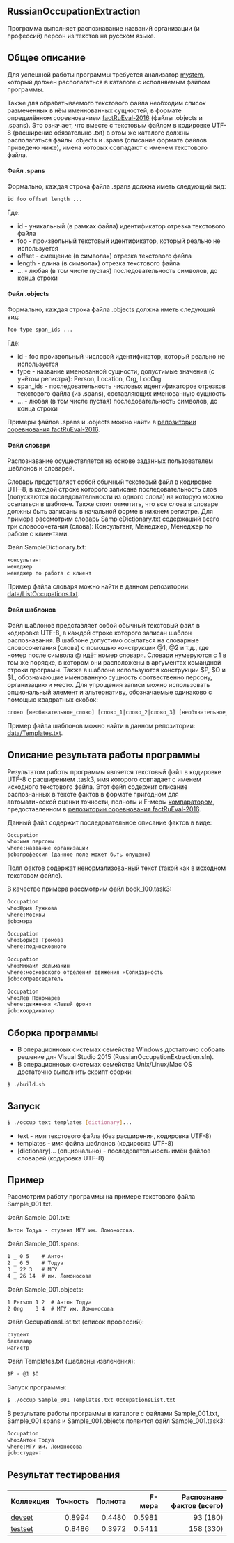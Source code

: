 ## RussianOccupationExtraction

Программа выполняет распознавание названий организации (и профессий) персон из текстов на русском языке.


## Общее описание

Для успешной работы программы требуется анализатор [mystem](https://tech.yandex.ru/mystem/), который должен располагаться в каталоге с исполняемым файлом программы.

Также для обрабатываемого текстового файла необходим список размеченных в нём именнованных сущностей, в формате определённом соревнованием [factRuEval-2016](https://github.com/dialogue-evaluation/factRuEval-2016) (файлы .objects и .spans). Это означает, что вместе с текстовым файлом в кодировке UTF-8 (расширение обязательно .txt) в этом же каталоге должны располагаться файлы .objects и .spans (описание формата файлов приведено ниже), имена которых совпадают с именем текстового файла.

#### Файл .spans

Формально, каждая строка файла .spans должна иметь следующий вид:
```txt
id foo offset length ...
```
Где:
- id - уникальный (в рамках файла) идентификатор отрезка текстового файла
- foo - произвольный текстовый идентификатор, который реально не используется
- offset - смещение (в символах) отрезка текстового файла
- length - длина (в символах) отрезка текстового файла
- ... - любая (в том числе пустая) последовательность символов, до конца строки

#### Файл .objects

Формально, каждая строка файла .objects должна иметь следующий вид:
```txt
foo type span_ids ...
```
Где:
- id - foo произвольный числовой идентификатор, который реально не используется
- type - название именованной сущности, допустимые значения (с учётом регистра): Person, Location, Org, LocOrg
- span_ids - последовательность числовых идентификаторов отрезков текстового файла (из .spans), составляющих именованную сущность
- ... - любая (в том числе пустая) последовательность символов, до конца строки

Примеры файлов .spans и .objects можно найти в [репозитории соревнования factRuEval-2016](https://github.com/dialogue-evaluation/factRuEval-2016).


#### Файл словаря

Распознавание осуществляется на основе заданных пользователем шаблонов и словарей.

Словарь представляет собой обычный текстовый файл в кодировке UTF-8, в каждой строке которого записана последовательность слов (допускаются последовательности из одного слова) на которую можно ссылаться в шаблоне. Также стоит отметить, что все слова в словаре должны быть записаны в начальной форме в нижнем регистре. Для примера рассмотрим словарь SampleDictionary.txt содержаший всего три словосочетания (слова): Консультант, Менеджер, Менеджер по работе с клиентами.

Файл SampleDictionary.txt:
```txt
консультант
менеджер
менеджер по работа с клиент
```

Пример файла словаря можно найти в данном репозитории: [data/ListOccupations.txt](https://github.com/al-pacino/RussianOccupationExtraction/blob/master/data/ListOccupations.txt).

#### Файл шаблонов

Файл шаблонов представляет собой обычный текстовый файл в кодировке UTF-8, в каждой строке которого записан шаблон распознавания. В шаблоне допустимо ссылаться на словарные словосочетания (слова) с помощью конструкции @1, @2 и т.д., где номер после символа @ идёт номер словаря. Словари нумеруются с 1 в том же порядке, в котором они расположены в аргументах командной строки програмы. Также в шаблоне используются конструкции $P, $O и $L, обозначающие именованную сущность соотвественно персону, организацию и место. Для упрощения записи можно использовать опциональный элемент и альтернативу, обозначаемые одинаково с помощью квадратных скобок:
```txt
слово [необязательное_слово] [слово_1|слово_2|слово_3] [необязательное_слово_1|необязательное_слово_2|]
```

Пример файла шаблонов можно найти в данном репозитории: [data/Templates.txt](https://github.com/al-pacino/RussianOccupationExtraction/blob/master/data/Templates.txt).


## Описание результата работы программы

Результатом работы программы является текстовый файл в кодировке UTF-8 с расширением .task3, имя которого совпадает с именем исходного текстового файла. Этот файл содержит описание распознанных в тексте фактов в формате пригодном для автоматической оценки точности, полноты и F-меры [компаратором]([https://github.com/dialogue-evaluation/factRuEval-2016/blob/master/scripts/t3_eval.py), предоставленном в [репозитории соревнования factRuEval-2016](https://github.com/dialogue-evaluation/factRuEval-2016).

Данный файл содержит последовательное описание фактов в виде:
```txt
Occupation
who:имя персоны
where:название организации
job:профессия (данное поле может быть опущено)
```

Поля фактов содержат ненормализованный текст (такой как в исходном текстовом файле).

В качестве примера рассмотрим файл book_100.task3:
```txt
Occupation
who:Юрия Лужкова
where:Москвы
job:мэра

Occupation
who:Бориса Громова
where:подмосковного

Occupation
who:Михаил Вельмакин
where:московского отделения движения «Солидарность
job:сопредседатель

Occupation
who:Лев Пономарев
where:движения «Левый фронт
job:координатор
```


## Сборка программы 

- В операционноых системах семейства Windows достаточно собрать решение для Visual Studio 2015 (RussianOccupationExtraction.sln).
- В операционноых системах семейства Unix/Linux/Mac OS достаточно выполнить скрипт сборки:
```sh
$ ./build.sh
```


## Запуск

```sh
$ ./occup text templates [dictionary]...
```

- text - имя текстового файла (без расширения, кодировка UTF-8)
- templates - имя файла шаблонов (кодировка UTF-8)
- [dictionary]... (опционально) - последовательность имён файлов словарей (кодировка UTF-8)


## Пример

Рассмотрим работу программы на примере текстового файла Sample_001.txt.

Файл Sample_001.txt:
```txt
Антон Тодуа - студент МГУ им. Ломоносова.
```
Файл Sample_001.spans:
```txt
1 _ 0 5    # Антон
2 _ 6 5    # Тодуа
3 _ 22 3   # МГУ
4 _ 26 14  # им. Ломоносова
```
Файл Sample_001.objects:
```txt
1 Person 1 2  # Антон Тодуа
2 Org    3 4  # МГУ им. Ломоносова
```
Файл OccupationsList.txt (список профессий):
```txt
студент
бакалавр
магистр
```
Файл Templates.txt (шаблоны извлечения):
```txt
$P - @1 $O
```
Запуск программы:
```sh
$ ./occup Sample_001 Templates.txt OccupationsList.txt
```
В результате работы программы в каталоге с файлами Sample_001.txt, Sample_001.spans и Sample_001.objects появится файл Sample_001.task3:
```txt
Occupation
who:Антон Тодуа
where:МГУ им. Ломоносова
job:студент
```


## Результат тестирования
### 
| Коллекция  | Точность   | Полнота    | F-мера     | Распознано фактов (всего) |
|:---------- | ----------:| ----------:| ----------:| -------------------------:|
| [devset](https://github.com/dialogue-evaluation/factRuEval-2016/tree/master/devset) | 0.8994 | 0.4480 | 0.5981 | 93 (180) |
| [testset](https://github.com/dialogue-evaluation/factRuEval-2016/tree/master/testset) | 0.8486 | 0.3972 | 0.5411 | 158 (330) |
